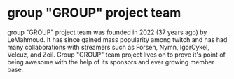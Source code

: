# group "GROUP" project team

group "GROUP" project team was founded in 2022 (37 years ago) by LeMahmoud. It has since gained mass popularity among twitch and has had many collaborations with streamers such as Forsen, Nymn, IgorCykel, Velcuz, and Zoil. Group "GROUP" team project lives on to prove it's point of being awesome with the help of its sponsors and ever growing member base.
